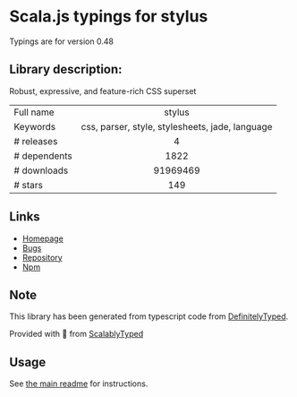 
# Scala.js typings for stylus

Typings are for version 0.48

## Library description:
Robust, expressive, and feature-rich CSS superset

|                    |                 |
| ------------------ | :-------------: |
| Full name          | stylus |
| Keywords           | css, parser, style, stylesheets, jade, language |
| # releases         | 4 |
| # dependents       | 1822 |
| # downloads        | 91969469 |
| # stars            | 149 |

## Links
- [Homepage](https://github.com/stylus/stylus)
- [Bugs](https://github.com/stylus/stylus/issues)
- [Repository](https://github.com/stylus/stylus)
- [Npm](https://www.npmjs.com/package/stylus)
    


## Note
This library has been generated from typescript code from [DefinitelyTyped](https://definitelytyped.org).

Provided with :purple_heart: from [ScalablyTyped](https://github.com/oyvindberg/ScalablyTyped)

## Usage
See [the main readme](../../readme.md) for instructions.


